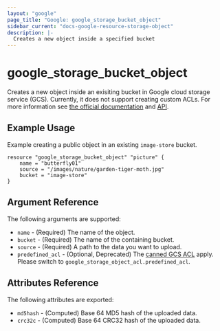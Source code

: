 ```yaml
---
layout: "google"
page_title: "Google: google_storage_bucket_object"
sidebar_current: "docs-google-resource-storage-object"
description: |-
  Creates a new object inside a specified bucket
---
```


# google\_storage\_bucket\_object

Creates a new object inside an exisiting bucket in Google cloud storage service (GCS). Currently, it does not support creating custom ACLs. For more information see [the official documentation](https://cloud.google.com/storage/docs/overview) and [API](https://cloud.google.com/storage/docs/json_api).


## Example Usage

Example creating a public object in an existing `image-store` bucket.

```
resource "google_storage_bucket_object" "picture" {
	name = "butterfly01"
    source = "/images/nature/garden-tiger-moth.jpg"
    bucket = "image-store"
}

```

## Argument Reference

The following arguments are supported:

* `name` - (Required) The name of the object.
* `bucket` - (Required) The name of the containing bucket.
* `source` - (Required) A path to the data you want to upload.
* `predefined_acl` - (Optional, Deprecated) The [canned GCS ACL](https://cloud.google.com/storage/docs/access-control#predefined-acl) apply. Please switch 
to `google_storage_object_acl.predefined_acl`.

## Attributes Reference

The following attributes are exported:

* `md5hash` - (Computed) Base 64 MD5 hash of the uploaded data.
* `crc32c` - (Computed) Base 64 CRC32 hash of the uploaded data.
